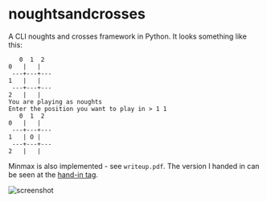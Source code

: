 # noughtsandcrosses
A CLI noughts and crosses framework in Python. It looks something like this:

	   0  1  2 
	0   |   |   
	 ---+---+---
	1   |   |   
	 ---+---+---
	2   |   |   
	You are playing as noughts
	Enter the position you want to play in > 1 1
	   0  1  2 
	0   |   |   
	 ---+---+---
	1   | O |   
	 ---+---+---
	2   |   |   

Minmax is also implemented - see `writeup.pdf`. The version I handed in can be
seen at the
[hand-in tag](https://github.com/goedel-gang/noughtsandcrosses/tree/hand-in).

![screenshot](https://github.com/goedel-gang/noughtsandcrosses/blob/master/win_screenshot_20180712_110639.png)
